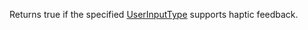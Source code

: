 Returns true if the specified [UserInputType](https://developer.roblox.com/en-us/api-reference/enum/UserInputType) supports haptic feedback.